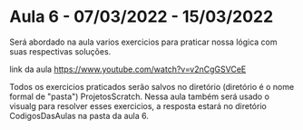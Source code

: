 # Aula 6 - 07/03/2022 - 15/03/2022		

Será abordado na aula varios exercicios para praticar nossa lógica com suas respectivas soluções.

link da aula https://www.youtube.com/watch?v=v2nCgGSVCeE

Todos os exercicios praticados serão salvos no diretório (diretório é o nome formal de "pasta") ProjetosScratch. Nessa aula também será usado o visualg para resolver esses exercicios, a resposta estará no diretório CodigosDasAulas na pasta da aula 6.

